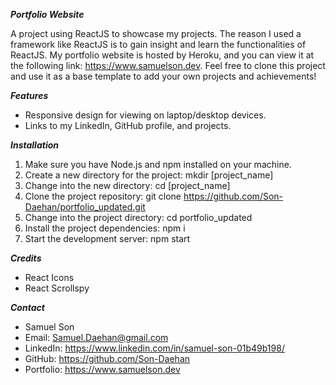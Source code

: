 **_Portfolio Website_**

A project using ReactJS to showcase my projects. The reason I used a framework like ReactJS is to gain insight and learn the functionalities of ReactJS. My portfolio website is hosted by Heroku, and you can view it at the following link: https://www.samuelson.dev. Feel free to clone this project and use it as a base template to add your own projects and achievements!

**_Features_**

- Responsive design for viewing on laptop/desktop devices.
- Links to my LinkedIn, GitHub profile, and projects.

**_Installation_**

1. Make sure you have Node.js and npm installed on your machine.
2. Create a new directory for the project: mkdir [project_name]
3. Change into the new directory: cd [project_name]
4. Clone the project repository: git clone https://github.com/Son-Daehan/portfolio_updated.git
5. Change into the project directory: cd portfolio_updated
6. Install the project dependencies: npm i
7. Start the development server: npm start

**_Credits_**

- React Icons
- React Scrollspy

**_Contact_**

- Samuel Son
- Email: Samuel.Daehan@gmail.com
- LinkedIn: https://www.linkedin.com/in/samuel-son-01b49b198/
- GitHub: https://github.com/Son-Daehan
- Portfolio: https://www.samuelson.dev
